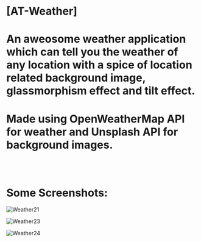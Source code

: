 # [AT-Weather]

# An aweosome weather application which can tell you the weather of any location with a spice of location related background image, glassmorphism effect and tilt effect.

# Made using OpenWeatherMap API for weather and Unsplash API for background images.

<br>
<br>

# Some Screenshots:

![Weather21](https://user-images.githubusercontent.com/69153292/126670065-7b8ccc27-f008-4b6a-85c3-620813bbb31f.png)

![Weather23](https://user-images.githubusercontent.com/69153292/126671930-adc08794-20d1-493b-97d8-40d7d67df7a1.png)

![Weather24](https://user-images.githubusercontent.com/69153292/126671945-bc725539-dba3-4127-ac7f-a3adfd5789b3.png)